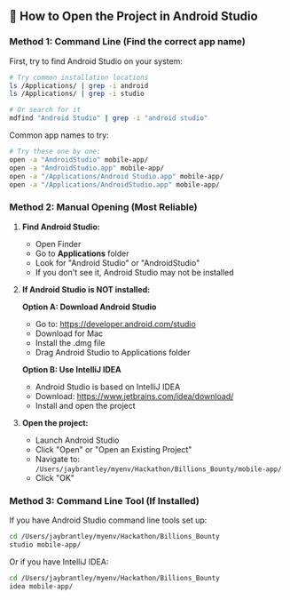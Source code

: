 ## 🚀 How to Open the Project in Android Studio

### Method 1: Command Line (Find the correct app name)

First, try to find Android Studio on your system:

```bash
# Try common installation locations
ls /Applications/ | grep -i android
ls /Applications/ | grep -i studio

# Or search for it
mdfind "Android Studio" | grep -i "android studio"
```

Common app names to try:
```bash
# Try these one by one:
open -a "AndroidStudio" mobile-app/
open -a "AndroidStudio.app" mobile-app/
open -a "/Applications/Android Studio.app" mobile-app/
open -a "/Applications/AndroidStudio.app" mobile-app/
```

### Method 2: Manual Opening (Most Reliable)

1. **Find Android Studio:**
   - Open Finder
   - Go to **Applications** folder
   - Look for "Android Studio" or "AndroidStudio"
   - If you don't see it, Android Studio may not be installed

2. **If Android Studio is NOT installed:**
   
   **Option A: Download Android Studio**
   - Go to: https://developer.android.com/studio
   - Download for Mac
   - Install the .dmg file
   - Drag Android Studio to Applications folder
   
   **Option B: Use IntelliJ IDEA**
   - Android Studio is based on IntelliJ IDEA
   - Download: https://www.jetbrains.com/idea/download/
   - Install and open the project

3. **Open the project:**
   - Launch Android Studio
   - Click "Open" or "Open an Existing Project"
   - Navigate to: `/Users/jaybrantley/myenv/Hackathon/Billions_Bounty/mobile-app/`
   - Click "OK"

### Method 3: Command Line Tool (If Installed)

If you have Android Studio command line tools set up:

```bash
cd /Users/jaybrantley/myenv/Hackathon/Billions_Bounty
studio mobile-app/
```

Or if you have IntelliJ IDEA:

```bash
cd /Users/jaybrantley/myenv/Hackathon/Billions_Bounty
idea mobile-app/
```
